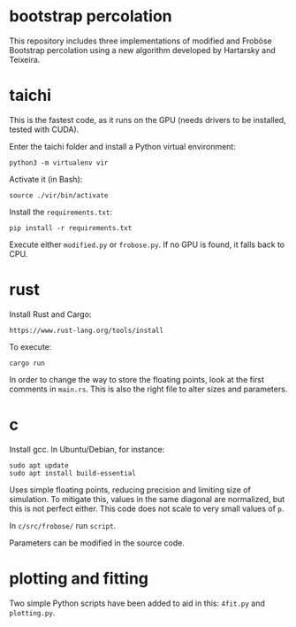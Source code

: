 # bootstrap percolation

This repository includes three implementations of modified and Froböse Bootstrap percolation using a new algorithm developed by Hartarsky and Teixeira.

# taichi

This is the fastest code, as it runs on the GPU (needs drivers to be installed, tested with CUDA).

Enter the taichi folder and install a Python virtual environment:

    python3 -m virtualenv vir

Activate it (in Bash):

    source ./vir/bin/activate

Install the `requirements.txt`:

    pip install -r requirements.txt

Execute either `modified.py` or `frobose.py`.
If no GPU is found, it falls back to CPU.

# rust

Install Rust and Cargo:

    https://www.rust-lang.org/tools/install

To execute:

    cargo run

In order to change the way to store the floating points, look at the first comments in `main.rs`.
This is also the right file to alter sizes and parameters.

# c

Install gcc. In Ubuntu/Debian, for instance:

    sudo apt update
    sudo apt install build-essential

Uses simple floating points, reducing precision and limiting size of simulation.
To mitigate this, values in the same diagonal are normalized, but this is not perfect either.
This code does not scale to very small values of `p`.

In `c/src/frobose/` run `script`.

Parameters can be modified in the source code.

# plotting and fitting

Two simple Python scripts have been added to aid in this: `4fit.py` and `plotting.py`.
